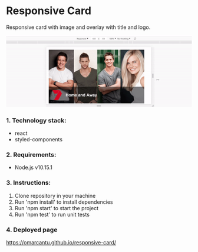 # Responsive Card
Responsive card with image and overlay with title and logo.

![](responsive-card.gif)

### 1. Technology stack:

- react
- styled-components


### 2. Requirements:

- Node.js v10.15.1


### 3. Instructions:

1. Clone repository in your machine
2. Run 'npm install' to install dependencies
3. Run 'npm start' to start the project
4. Run 'npm test' to run unit tests

### 4. Deployed page

https://omarcantu.github.io/responsive-card/
